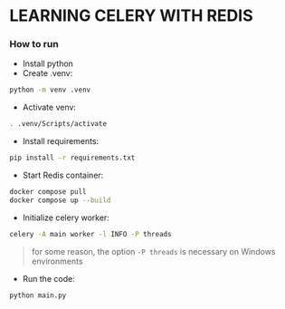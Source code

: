 # LEARNING CELERY WITH REDIS

### How to run
- Install python
- Create .venv:
```bash
python -m venv .venv
```
- Activate venv:
```bash
. .venv/Scripts/activate
```
- Install requirements:
```bash
pip install -r requirements.txt
```
- Start Redis container:
```bash
docker compose pull
docker compose up --build
```
- Initialize celery worker:
```bash
celery -A main worker -l INFO -P threads
```
>  for some reason, the option `-P threads` is necessary on Windows environments
- Run the code:
```bash
python main.py
```